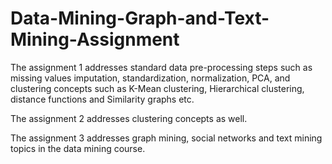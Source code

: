 # Data-Mining-Graph-and-Text-Mining-Assignment
The assignment 1 addresses standard data pre-processing steps such as missing values imputation, standardization, normalization, PCA, and clustering concepts such as K-Mean clustering, Hierarchical clustering, distance functions and Similarity graphs etc. 

The assignment 2 addresses clustering concepts as well.

The assignment 3 addresses graph mining, social networks and text mining topics in the data mining course.
